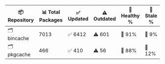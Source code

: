 | 📦 Repository | 📊 Total Packages | ✅ Updated | ⚠️ Outdated | 💚 Healthy % | 🔴 Stale % |
|---------------|-------------------|------------|-------------|-------------|------------|
| 🗂️ bincache | 7013 | ✅ 6412 | ⚠️ 601 | 💚 91% | 🔴 9% |
| 🗂️ pkgcache | 466 | ✅ 410 | ⚠️ 56 | 💚 88% | 🔴 12% |

